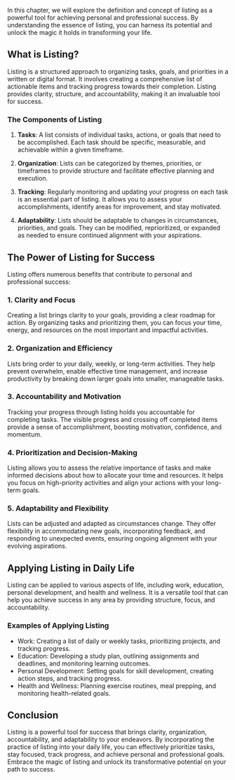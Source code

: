 
In this chapter, we will explore the definition and concept of listing as a powerful tool for achieving personal and professional success. By understanding the essence of listing, you can harness its potential and unlock the magic it holds in transforming your life.

What is Listing?
----------------

Listing is a structured approach to organizing tasks, goals, and priorities in a written or digital format. It involves creating a comprehensive list of actionable items and tracking progress towards their completion. Listing provides clarity, structure, and accountability, making it an invaluable tool for success.

### The Components of Listing

1. **Tasks**: A list consists of individual tasks, actions, or goals that need to be accomplished. Each task should be specific, measurable, and achievable within a given timeframe.

2. **Organization**: Lists can be categorized by themes, priorities, or timeframes to provide structure and facilitate effective planning and execution.

3. **Tracking**: Regularly monitoring and updating your progress on each task is an essential part of listing. It allows you to assess your accomplishments, identify areas for improvement, and stay motivated.

4. **Adaptability**: Lists should be adaptable to changes in circumstances, priorities, and goals. They can be modified, reprioritized, or expanded as needed to ensure continued alignment with your aspirations.

The Power of Listing for Success
--------------------------------

Listing offers numerous benefits that contribute to personal and professional success:

### 1. Clarity and Focus

Creating a list brings clarity to your goals, providing a clear roadmap for action. By organizing tasks and prioritizing them, you can focus your time, energy, and resources on the most important and impactful activities.

### 2. Organization and Efficiency

Lists bring order to your daily, weekly, or long-term activities. They help prevent overwhelm, enable effective time management, and increase productivity by breaking down larger goals into smaller, manageable tasks.

### 3. Accountability and Motivation

Tracking your progress through listing holds you accountable for completing tasks. The visible progress and crossing off completed items provide a sense of accomplishment, boosting motivation, confidence, and momentum.

### 4. Prioritization and Decision-Making

Listing allows you to assess the relative importance of tasks and make informed decisions about how to allocate your time and resources. It helps you focus on high-priority activities and align your actions with your long-term goals.

### 5. Adaptability and Flexibility

Lists can be adjusted and adapted as circumstances change. They offer flexibility in accommodating new goals, incorporating feedback, and responding to unexpected events, ensuring ongoing alignment with your evolving aspirations.

Applying Listing in Daily Life
------------------------------

Listing can be applied to various aspects of life, including work, education, personal development, and health and wellness. It is a versatile tool that can help you achieve success in any area by providing structure, focus, and accountability.

### Examples of Applying Listing

* Work: Creating a list of daily or weekly tasks, prioritizing projects, and tracking progress.
* Education: Developing a study plan, outlining assignments and deadlines, and monitoring learning outcomes.
* Personal Development: Setting goals for skill development, creating action steps, and tracking progress.
* Health and Wellness: Planning exercise routines, meal prepping, and monitoring health-related goals.

Conclusion
----------

Listing is a powerful tool for success that brings clarity, organization, accountability, and adaptability to your endeavors. By incorporating the practice of listing into your daily life, you can effectively prioritize tasks, stay focused, track progress, and achieve personal and professional goals. Embrace the magic of listing and unlock its transformative potential on your path to success.
